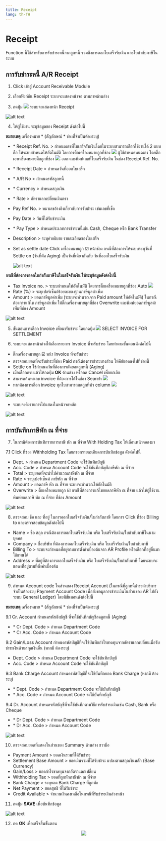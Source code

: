 ```yaml
---
title: Receipt
lang: th-TH
---
```


# Receipt

Function นี้ใช้สำหรับการรับชำระหนี้จากลูกหนี้ รวมถึงการออกใบเสร็จรับเงิน และใบกำกับภาษีในระบบ

## การรับชำระหนี้ A/R Receipt

1. Click เข้าสู่ Account Receivable Module

2. เลือกฟังก์ชัน Receipt ระบบจะแสดงหน้าจอ ตามภาพด้านล่าง

3. กดปุ่ม <img src="../public/add_icon.png" style="display: inline-block;" /> ระบบจะแสดงหน้า Receipt

![alt text](image-37.png)

4. ให้ผู้ใช้งาน ระบุข้อมูลของ Receipt ดังต่อไปนี้

**หมายเหตุ** เครื่องหมาย <span class="asterisk">\*</span>
(สัญลักษณ์ \* ช่องที่จำเป็นต้องระบุ)

- <span class="asterisk">\*</span> Receipt Ref. No. > กำหนดเลขที่ใบเสร็จรับเงินโดยในระบบสามารถเลือกใช้งานได้ 2 แบบ คือ
  ให้ระบบกำหนดให้อัตโนมัติ โดยการติ๊กเครื่องหมายถูกที่ช่อง <img src="./image-39.png" style="display: inline-block;" />
  ผู้ใช้กำหนดหนดเอง โดยติ๊กเอาเครื่องหมายติ๊กถูกที่ช่อง <img src="./image-40.png" style="display: inline-block;" /> ออก
  และพิมพ์เลขที่ใบเสร็จรับเงิน ในช่อง Receipt Ref. No.
- <span class="asterisk">\*</span> Receipt Date > กำหนดวันที่ออกใบเสร็จ
- <span class="asterisk">\*</span> A/R No > กำหนดรหัสลูกหนี้
- <span class="asterisk">\*</span> Currency > กำหนดสกุลเงิน
- <span class="asterisk">\*</span> Rate > อัตราแลกเปลี่ยนเงินตรา
- Pay Ref No. > หมาเลขอ้างอิงเกี่ยวกับการรับชำระ เข่นเลขที่เช็ค
- Pay Date > วันที่ได้รับชำระเงิน
- <span class="asterisk">\*</span> Pay Type > กำหนดประเภทการชําระหนี้เช่น Cash, Cheque หรือ Bank Transfer
- Description > ระบุคำอธิบาย รายละเอียดของใบเสร็จ
- Set as settle date Click เครื่องหมายถูก ☑️ หน้าช่อง กรณีที่ต้องการให้ระบบระบุวันที่
  Settle on (วันที่ตัด Aging) เป็นวันที่เดียวกันกับ วันที่ออกใบเสร็จรับเงิน

  ![alt text](image-38.png)

**กรณีที่ต้องการออกใบกำกับภาษีในใบเสร็จรับเงิน ให้ระบุข้อมูลดังต่อไปนี้**

- Tax Invoice no. > ระบบกำหนดให้อัตโนมัติ โดยการติ๊กเครื่องหมายถูกที่ช่อง Auto <img src="./image-39.png" style="display: inline-block;" />
- Rate (%) > ระบุเปอร์เซ็นต์ร้อยละของฐานภาษีมูลค่าเพิ่ม
- Amount > ยอดภาษีมูลค่าเพิ่ม (ระบบจะคำนวณจาก Paid amount ให้อัตโนมัติ)
  ในกรณีต้องการแก้ไข ภาษีมูลค่าเพิ่ม ให้ติ๊กเครื่องหมายถูกที่ช่อง Overwrite และพิมพ์ยอดภาษีมูลค่าเพิ่มที่ช่อง Amount

![alt text](image-41.png)

5. ขั้นตอนการเลือก Invoice เพื่อมารับชำระ โดยกดปุ่ม <img src="./image-42.png" style="display: inline-block;" /> SELECT INVOICE FOR SETTLEMENT

6. ระบบจะแสดงหน้าต่างให้เลือกรายการ Invoice ที่จะรับชำระ โดยทำตามขั้นตอนดังต่อไปนี้

- ติ๊กเครื่องหมายถูก ☑️ หน้า Invoice ที่จะรับชำระ
- ตรวจสอบยอดที่จะรับชำระที่ช่อง Paid กรณีต้องการชำระบางส่วน ให้คีย์ยอดลงไปที่ช่องนี้
- Settle on ใช้กำหนดวันที่ต้องการตัดยอดลูกหนี้ (Aging)
- เมื่อเลือกครบแล้วให้กดปุ่ม **<span class="btn">OK</span>** ด้านล่าง หรือกด Cancel เพื่อยกเลิก
- สามารถค้นหาเลข invoice ที่ต้องการได้ในช่อง Search <img src="./image-43.png" style="display: inline-block;" />
- หากต้องการเลือก invoice ทุกใบสามารถกดถูกที่หัว column <img src="./image-44.png" style="display: inline-block;" />

![alt text](image-45.png)

- ระบบจะดึงรายการไปแสดงในหน้าจอหลัก

![alt text](image-46.png)

## การบันทึกภาษีหัก ณ ที่จ่าย 

7. ในกรณีต้องการบันทึกรายการภาษี หัก ณ ที่จ่าย With Holding Tax ให้เลื่อนหน้าจอลงมา

7.1 Click ที่ช่อง Withholding Tax โดยกรอกรายละเอียดการบันทึกข้อมูล ดังต่อไปนี้

- Dept. > กำหนด Department Code จะใช้บันทึกบัญชี
- Acc. Code > กำหนด Account Code จะใช้บันทึกบัญชีภาษีหัก ณ ที่จ่าย
- Total > ระบุยอดที่จะนำไปคำนวณภาษีหัก ณ ที่จ่าย
- Rate > ระบุเปอร์เซ็นต์ ภาษีหัก ณ ที่จ่าย
- Amount > ยอดภาษี หัก ณ ที่จ่าย ระบบจะคำนวณให้อัตโนมัติ
- Overwrite > ติ๊กเครื่องหมายถูก ☑️ กรณีที่ต้องการแก้ไขยอดภาษีหัก ณ ที่จ่าย
  แล้วให้ผู้ใช้งานพิมพ์ยอดภาษี หัก ณ ที่จ่าย ที่ช่อง Amount

![alt text](image-47.png)

8. ตรวจสอบ ชื่อ และ ที่อยู่ ในการออกใบเสร็จรับเงิน/ใบกำกับภาษี โดยการ Click ที่ช่อง Billing to และตรวจสอบข้อมูลดังต่อไปนี้

- Name > ชื่อ สกุล กรณีต้องการออกใบเสร็จรับเงิน หรือ ใบเสร็จรับเงิน/ใบกำกับภาษีในนามบุคคล
- Company > ชื่อบริษัท ที่ต้องการออกใบเสร็จรับเงิน หรือ ใบเสร็จรับเงิน/ใบกำกับภาษี
- Billing To > ระบบจะกำหนดที่อยู่ตามการตั้งค่าเบื้องต้นจาก AR Profile หรือเลือกที่อยู่อื่นมาใช้แทนได้
- Address > ที่อยู่ที่ต้องการออกใบเสร็จรับเงิน หรือ ใบเสร็จรับเงิน/ใบกำกับภาษี โดยระบบจะแสดงที่อยู่ตามที่ตั้งค่าเบื้องต้น

![alt text](image-48.png)

9. กำหนด Account code ในส่วนของ Receipt Account (ในกรณีที่ลูกหนี้ชำระค่าบริการ จำเป็นต้องระบุ Payment Account Code เพื่อส่งขอมูลการชำระเงินในส่วนของ AR ไปยังระบบ General Ledger) โดยมีขั้นตอนดังต่อไปนี้

**หมายเหตุ** เครื่องหมาย <span class="asterisk">\*</span>
(สัญลักษณ์ \* ช่องที่จำเป็นต้องระบุ)

9.1 Cr. Account กำหนดรหัสผังบัญชี ที่จะใช้บันทึกบัญชีลดลูกหนี้ (Aging)

- <span class="asterisk">\*</span> Cr Dept. Code > กำหนด Department Code
- <span class="asterisk">\*</span> Cr Acc. Code > กำหนด Account Code

9.2 Gain/Loss Account กำหนดรหัสบัญชีที่จะใช้บันทึกกำไรขาดทุนจากอัตราแลกเปลี่ยนเมื่อรับชำระเงินด้วยสกุลเงินอื่น (หากมี ต้องระบุ)

- Dept. Code > กำหนด Department Code จะใช้บันทึกบัญชี
- Acc. Code > กำหนด Account Code จะใช้บันทึกบัญชี

9.3 Bank Charge Account กำหนดรหัสบัญชีที่จะใช้บันทึกยอด Bank Charge (หากมี ต้องระบุ)

- <span class="asterisk">\*</span> Dept. Code > กำหนด Department Code จะใช้บันทึกบัญชี
- <span class="asterisk">\*</span> Acc. Code > กำหนด Account Code จะใช้บันทึกบัญชี

9.4 Dr. Account กำหนดรหัสบัญชีที่จะใช้บันทึกตามวิธีการรับชำระเงินเช่น Cash, Bank หรือ Cheque

- <span class="asterisk">\*</span> Dr Dept. Code > กำหนด Department Code
- <span class="asterisk">\*</span> Dr Acc. Code > กำหนด Account Code

![alt text](image-49.png)

10. ตรวจสอบยอดที่แสดงในส่วนของ Summary ด้านล่าง ขวามือ

- Payment Amount > ยอดเงินรวมที่ได้รับชำระ
- Settlement Base Amount > ยอดเงินรวมที่ได้รับชำระ แปลงตามสกุลเงินหลัก (Base Currency)
- Gain/Loss > ยอดกำไรขาดทุนจากอัตราแลกเปลี่ยน
- Withholding Tax > ยอดที่ถูกหักภาษีหัก ณ ที่จ่าย
- Bank Charge > ระบุยอด Bank Charge ที่ถูกหัก
- Net Payment > ยอดสุทธิ ที่ได้รับชำระ
- Credit Available > จำนวนเงินคงเหลือในกรณีที่รับชำระเงินล่วงหน้า

11. กดปุ่ม **<span class="btn">SAVE</span>** เพื่อบันทึกข้อมูล

![alt text](image-50.png)

12. กด **<span class="btn">OK</span>** เพื่อเสร็จสิ้นขั้นตอน

<p align="center">
    <img src="./image-6.png"  />
</p>
